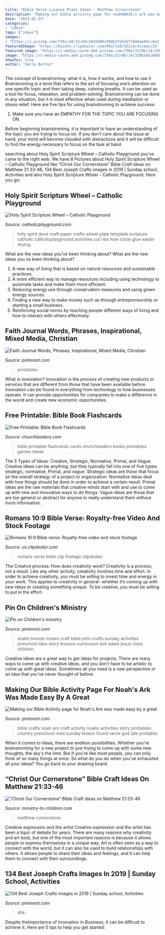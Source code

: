 ```yaml
---
title: "Bible Verse License Plate Ideas : Matthew Cornerstone"
description: "Making our bible activity page for noah&#039;s ark was made easy by a great"
date: "2023-01-23"
categories:
- "ideas"
tags: ["ideas"]
images:
- "https://i.pinimg.com/736x/a9/15/b9/a915b96c988b2fe52bff8ddae69ccbe2.jpg"
featuredImage: "https://buidln.clipdealer.com/002/510/322/previews/25--2510322-Romans 10:9 Bible verse.jpg"
featured_image: "https://s-media-cache-ak0.pinimg.com/736x/33/0b/14/330b141c685b8ef90039abfd93a3ccb5.jpg"
image: "https://s-media-cache-ak0.pinimg.com/736x/33/0b/14/330b141c685b8ef90039abfd93a3ccb5.jpg"
ShowToc: true
author: "Verla Barton"
---
```



The concept of brainstroming: what it is, how it works, and how to use it
Brainstroming is a term that refers to the act of focusing one’s attention on one specific topic and then taking deep, calming breaths. It can be used as a tool for focus, relaxation, and problem-solving. Brainstroming can be done in any situation, but it is most effective when used during meditation or stress relief. Here are five tips for using brainstroming to achieve success:
1. Make sure you have an EMPATHY FOR THE TOPIC YOU ARE FOCUSING ON.

Before beginning brainstroming, it is important to have an understanding of the topic you are trying to focus on. If you don’t care about the issue at hand, your mind will become clouded with distractions and it will be difficult to find the energy necessary to focus on the task at hand.

	

		
searching about Holy Spirit Scripture Wheel – Catholic Playground you've came to the right web. We have 8 Pictures about Holy Spirit Scripture Wheel – Catholic Playground like “Christ Our Cornerstone” Bible Craft ideas on Matthew 21:33-46, 134 Best Joseph Crafts images in 2019 | Sunday school, Activities and also Holy Spirit Scripture Wheel – Catholic Playground. Here you go:
		
    
## Holy Spirit Scripture Wheel – Catholic Playground

<img loading=lazy src="http://catholicplayground.com/holy-spirit-scripture-wheel/holy-spirit-wheel-7.jpg" onerror="this.onerror=null;this.src='https://tse3.mm.bing.net/th?id=OIP.9FpIugYbn8MQhmuzCpoBdwHaFj&amp;pid=15.1';" alt="Holy Spirit Scripture Wheel – Catholic Playground">

_Source: catholicplayground.com_

>holy spirit dove craft paper crafts wheel plate template scripture catholic catholicplayground activities cut vbs hole circle glue easter drying. 

	

What are the new ideas you’ve been thinking about?
What are the new ideas you ve been thinking about? 

1. A new way of living that is based on natural resources and sustainable practices. 
2. A more efficient way to manage resources including using technology to automate tasks and make them more efficient. 
3. Reducing energy use through conservation measures and using green energy sources. 
4. Finding a new way to make money such as through entrepreneurship or starting a small business. 
5. Reinforcing social norms by teaching people different ways of living and how to interact with others effectively.

    
## Faith Journal Words, Phrases, Inspirational, Mixed Media, Christian

<img loading=lazy src="https://i.pinimg.com/736x/a9/15/b9/a915b96c988b2fe52bff8ddae69ccbe2.jpg" onerror="this.onerror=null;this.src='https://tse1.mm.bing.net/th?id=OIP.wZVZZc2MQGHsq3AsuwjumAHaLO&amp;pid=15.1';" alt="Faith Journal Words, Phrases, Inspirational, Mixed Media, Christian">

_Source: pinterest.com_

>printables. 

	

What is innovation?
Innovation is the process of creating new products or services that are different from those that have been available before. Innovation can be found in everything from technology to how businesses operate. It can provide opportunities for companies to make a difference in the world and create new economic opportunities.

    
## Free Printable: Bible Book Flashcards

<img loading=lazy src="https://churchleaders-eszuskq0bptlfh8awbb.stackpathdns.com/wp-content/uploads/2016/05/Printable-Bible.jpg" onerror="this.onerror=null;this.src='https://tse1.mm.bing.net/th?id=OIP.GACnnEWxShiHGgSncSzaRQHaE8&amp;pid=15.1';" alt="Free Printable: Bible Book Flashcards">

_Source: churchleaders.com_

>bible printable flashcards cards churchleaders books printables games tweet. 

	

The 5 Types of Ideas: Creative, Strategic, Normative, Primal, and Vague.
Creative ideas can be anything, but they typically fall into one of five types: strategic, normative, Primal, and vague. 
Strategic ideas are those that focus on the overall strategy of a project or organization. Normative ideas deal with how things should be done in order to achieve a certain result. Primal ideas are the raw materials that creative minds start with and use to come up with new and innovative ways to do things. Vague ideas are those that are too general or abstract for anyone to really understand them without more information.

    
## Romans 10:9 Bible Verse: Royalty-free Video And Stock Footage

<img loading=lazy src="https://buidln.clipdealer.com/002/510/322/previews/25--2510322-Romans 10:9 Bible verse.jpg" onerror="this.onerror=null;this.src='https://tse4.mm.bing.net/th?id=OIP.IikQTUnY0lWeGrZJJulEvwHaEK&amp;pid=15.1';" alt="Romans 10:9 Bible verse: Royalty-free video and stock footage">

_Source: us.clipdealer.com_

>romans verse bible clip footage clipdealer. 

	

The Creative process: How does creativity work?
Creativity is a process, not a result. Like any other activity, creativity involves time and effort. In order to achieve creativity, you must be willing to invest time and energy in your work. This applies to creativity in general- whether it’s coming up with new ideas or creating something unique. To be creative, you must be willing to put in the effort.

    
## Pin On Children&#039;s Ministry

<img loading=lazy src="https://i.pinimg.com/originals/92/bf/54/92bf54d09aae014906c0a6e6de298a2f.jpg" onerror="this.onerror=null;this.src='https://tse3.mm.bing.net/th?id=OIP.5XgzBhxd6aaEh2fmWWhXywHaKX&amp;pid=15.1';" alt="Pin on Children&#039;s ministry">

_Source: pinterest.com_

>snake bronze moses craft bible john crafts sunday activities preschool idea story lessons curriculum eve adam jesus class children. 

	

Creative ideas are a great way to get ideas for projects. There are many ways to come up with creative ideas, and you don't have to be artistic to come up with great ideas. Sometimes all you need is a new perspective or an idea that you've never thought of before.

    
## Making Our Bible Activity Page For Noah&#039;s Ark Was Made Easy By A Great

<img loading=lazy src="https://s-media-cache-ak0.pinimg.com/736x/33/0b/14/330b141c685b8ef90039abfd93a3ccb5.jpg" onerror="this.onerror=null;this.src='https://tse1.mm.bing.net/th?id=OIP.-Q8EROMd49yIFnPBYCABxgHaLG&amp;pid=15.1';" alt="Making our Bible Activity page for Noah&#039;s Ark was made easy by a great">

_Source: pinterest.com_

>bible crafts noah ark craft activity noahs activities story printables country preschool road sunday lesson found verse god site printable. 

	

When it comes to ideas, there are endless possibilities. Whether you're brainstorming for a new project or just trying to come up with some new thoughts, the sky's the limit. But if you're like most people, you can only think of so many things at once. So what do you do when you've exhausted all your ideas? You go back to your drawing board.

    
## “Christ Our Cornerstone” Bible Craft Ideas On Matthew 21:33-46

<img loading=lazy src="https://i0.wp.com/ministry-to-children.com/wp-content/uploads/2020/09/jesus-the-cornerstone-craft.jpg?resize=770%2C717&amp;ssl=1" onerror="this.onerror=null;this.src='https://tse2.mm.bing.net/th?id=OIP.GBz_6L-AZMOW5x7r9jM9tAHaG5&amp;pid=15.1';" alt="“Christ Our Cornerstone” Bible Craft ideas on Matthew 21:33-46">

_Source: ministry-to-children.com_

>matthew cornerstone. 

	

Creative expression and the artist
Creative expression and the artist has been a topic of debate for years. There are many reasons why creativity and art exist, but one of the most important reasons is because it allows people to express themselves in a unique way. Art is often seen as a way to connect with the world, but it can also be used to build relationships with others. It allows people to share their ideas and feelings, and it can help them to connect with their surroundings.

    
## 134 Best Joseph Crafts Images In 2019 | Sunday School, Activities

<img loading=lazy src="https://i.pinimg.com/236x/aa/55/7c/aa557c5bdc683f927b69630edf8ef2b2.jpg" onerror="this.onerror=null;this.src='https://tse1.mm.bing.net/th?id=OIP.EEAXNhTocmIDUtiMzX7sLwHaME&amp;pid=15.1';" alt="134 Best Joseph Crafts images in 2019 | Sunday school, Activities">

_Source: pinterest.com_

>dltk. 

	

Despite theImportance of Innovation in Business, it can be difficult to achieve it. Here are 5 tips to help you get started: 

